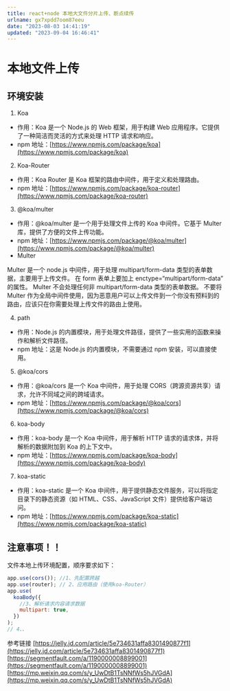 ```yaml
---
title: react+node 本地大文件分片上传、断点续传
urlname: gx7xpdd7oom87eeu
date: "2023-08-03 14:41:19"
updated: "2023-09-04 16:46:41"
---
```


# 本地文件上传

## 环境安装

1.  Koa

- 作用：Koa 是一个 Node.js 的 Web 框架，用于构建 Web 应用程序。它提供了一种简洁而灵活的方式来处理 HTTP 请求和响应。
- npm 地址：[https://www.npmjs.com/package/koa](https://www.npmjs.com/package/koa)

2.  Koa-Router

- 作用：Koa Router 是 Koa 框架的路由中间件，用于定义和处理路由。
- npm 地址：[https://www.npmjs.com/package/koa-router](https://www.npmjs.com/package/koa-router)

3.  @koa/multer

- 作用：@koa/multer 是一个用于处理文件上传的 Koa 中间件。它基于 Multer 库，提供了方便的文件上传功能。
- npm 地址：[https://www.npmjs.com/package/@koa/multer](https://www.npmjs.com/package/@koa/multer)
- Multer

Multer 是一个 node.js 中间件，用于处理 multipart/form-data 类型的表单数据，主要用于上传文件。
在 form 表单上要加上 enctype=“multipart/form-data” 的属性。
Multer 不会处理任何非 multipart/form-data 类型的表单数据。
不要将 Multer 作为全局中间件使用，因为恶意用户可以上传文件到一个你没有预料到的路由，应该只在你需要处理上传文件的路由上使用。

4.  path

- 作用：Node.js 的内置模块，用于处理文件路径，提供了一些实用的函数来操作和解析文件路径。
- npm 地址：这是 Node.js 的内置模块，不需要通过 npm 安装，可以直接使用。

5.  @koa/cors

- 作用：@koa/cors 是一个 Koa 中间件，用于处理 CORS（跨源资源共享）请求，允许不同域之间的跨域请求。
- npm 地址：[https://www.npmjs.com/package/@koa/cors](https://www.npmjs.com/package/@koa/cors)

6.  koa-body

- 作用：koa-body 是一个 Koa 中间件，用于解析 HTTP 请求的请求体，并将解析的数据附加到 Koa 的上下文中。
- npm 地址：[https://www.npmjs.com/package/koa-body](https://www.npmjs.com/package/koa-body)

7.  koa-static

- 作用：koa-static 是一个 Koa 中间件，用于提供静态文件服务，可以将指定目录下的静态资源（如 HTML、CSS、JavaScript 文件）提供给客户端访问。
- npm 地址：[https://www.npmjs.com/package/koa-static](https://www.npmjs.com/package/koa-static)

## 注意事项！！

文件本地上传环境配置，顺序要求如下：

```javascript
app.use(cors()); //1、先配置跨越
app.use(router); // 2、应用路由（使用koa-Router）
app.use(
  koaBody({
    //3、解析请求内容请求数据
    multipart: true,
  })
);
// 4、、
```

参考链接
[https://jelly.jd.com/article/5e734631affa8301490877f1](https://jelly.jd.com/article/5e734631affa8301490877f1)
[https://segmentfault.com/a/1190000008899001](https://segmentfault.com/a/1190000008899001)
[https://mp.weixin.qq.com/s/y_UwDtB1TsNNfWs5hJVGdA](https://mp.weixin.qq.com/s/y_UwDtB1TsNNfWs5hJVGdA)
